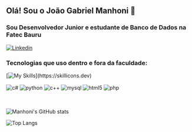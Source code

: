 ## Olá! Sou o João Gabriel Manhoni 🚀

### Sou Desenvolvedor Junior e estudante de Banco de Dados na Fatec Bauru

[![Linkedin](https://img.shields.io/badge/LinkedIn-0077B5?style=for-the-badge&logo=linkedin&logoColor=white)](https://www.linkedin.com/in/joao-gabriel-manhoni-2aa4a9259)

### Tecnologias que uso dentro e fora da faculdade: 

[![My Skills](https://skillicons.dev/icons?i=c#,py,c++,html,)](https://skillicons.dev)

<div style = "display: inline_block" <br/>
  <img align = "center" alt="c#" src= "https://img.shields.io/badge/Python-14354C?style=for-the-badge&logo=python&logoColor=white" />
  <img align = "center" alt="python" src= "https://img.shields.io/badge/Python-14354C?style=for-the-badge&logo=python&logoColor=white" />
  <img align = "center" alt="c++" src= "https://img.shields.io/badge/C%2B%2B-00599C?style=for-the-badge&logo=c%2B%2B&logoColor=white" />
  <img align = "center" alt="mysql" src= "https://img.shields.io/badge/MySQL-00000F?style=for-the-badge&logo=mysql&logoColor=white" />
  <img align = "center" alt="html5" src= "https://img.shields.io/badge/HTML5-E34F26?style=for-the-badge&logo=html5&logoColor=white" />
  <img align = "center" alt="php" src= "https://img.shields.io/badge/PHP-777BB4?style=for-the-badge&logo=php&logoColor=white" />
</div><br/><br/>

![Manhoni's GitHub stats](https://github-readme-stats.vercel.app/api?username=Manhoni&show_icons=true&theme=onedark)

![Top Langs](https://github-readme-stats.vercel.app/api/top-langs/?username=Manhoni&layout=compact)

<!--
**Manhoni/Manhoni** is a ✨ _special_ ✨ repository because its `README.md` (this file) appears on your GitHub profile.

Here are some ideas to get you started:

- 🔭 I’m currently working on ...
- 🌱 I’m currently learning ...
- 👯 I’m looking to collaborate on ...
- 🤔 I’m looking for help with ...
- 💬 Ask me about ...
- 📫 How to reach me: ...
- 😄 Pronouns: ...
- ⚡ Fun fact: ...
-->
